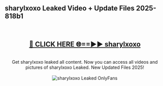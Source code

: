 <h2>sharylxoxo Leaked Video + Update Files 2025- 818b1</h2>
<br>
<div align="center">
<h2><a href="https://libra.edu.pl?sharylxoxo" rel="nofollow">🔴 CLICK HERE 🌐==►► sharylxoxo</a></h2>
<br>
Get sharylxoxo leaked all content. Now you can access all videos and pictures of sharylxoxo Leaked. New Updated Files 2025!
<br>
<br>
<a href="https://libra.edu.pl?sharylxoxo" rel="nofollow" data-target="animated-image.originalLink"><img src="https://i.ibb.co.com/WyWwxjT/player-gif2.gif" alt="sharylxoxo Leaked OnlyFans" style="max-width: 100%; display: inline-block;" data-target="animated-image.originalImage"></a>
</div>
<br>